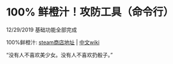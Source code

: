 # 100% 鲜橙汁！攻防工具（命令行）
12/29/2019 基础功能全部完成

100%鲜橙汁: [steam商店地址](https://store.steampowered.com/app/282800/100_Orange_Juice) | [中文wiki](https://100oj.huijiwiki.com/wiki/)

“没有人不喜欢美少女。没有人不喜欢扔骰子。”